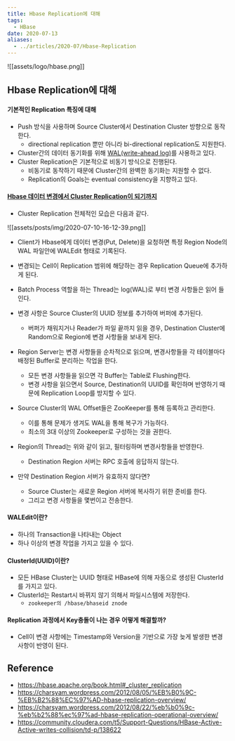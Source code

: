 ```yaml
---
title: Hbase Replication에 대해
tags:
  - HBase
date: 2020-07-13
aliases: 
  - ../articles/2020-07/Hbase-Replication
---
```


![[assets/logo/hbase.png]]

## Hbase Replication에 대해
#### 기본적인 Replication 특징에 대해
- Push 방식을 사용하며 Source Cluster에서 Destination Cluster 방향으로 동작한다.
    - directional replication 뿐만 아니라 bi-directional replication도 지원한다.
- Cluster간의 데이터 동기화를 위해 [WAL(write-ahead log)](https://en.wikipedia.org/wiki/Write-ahead_logging)를 사용하고 있다.
- Cluster Replication은 기본적으로 비동기 방식으로 진행된다.
    - 비동기로 동작하기 때문에 Cluster간의 완벽한 동기화는 지원할 수 없다.
    - Replication의 Goals는 eventual consistency을 지향하고 있다.

#### [Hbase 데이터 변경에서 Cluster Replication이 되기까지](https://hbase.apache.org/book.html#_life_of_a_wal_edit)
- Cluster Replication 전체적인 모습은 다음과 같다.

![[assets/posts/img/2020-07-10-16-12-39.png]]

- Client가 Hbase에게 데이터 변경(Put, Delete)을 요청하면 특정 Region Node의 WAL 파일안에 WALEdit 형태로 기록된다.

- 변경되는 Cell이 Replication 범위에 해당하는 경우 Replication Queue에 추가하게 된다.

- Batch Process 역할을 하는 Thread는 log(WAL)로 부터 변경 사항들은 읽어 들인다.

- 변경 사항은 Source Cluster의 UUID 정보를 추가하여 버퍼에 추가된다.
    - 버퍼가 채워지거나 Reader가 파일 끝까지 읽을 경우, Destination Cluster에 Random으로 Region에 변경 사항들을 보내게 된다.

- Region Server는 변경 사항들을 순차적으로 읽으며, 변경사항들을 각 테이블마다 배정된 Buffer로 분리하는 작업을 한다.
    - 모든 변경 사항들을 읽으면 각 Buffer는 Table로 Flushing한다.
    - 변경 사항을 읽으면서 Source, Destination의 UUID를 확인하며 반영하기 때문에 Replication Loop를 방지할 수 있다.

- Source Cluster의 WAL Offset들은 ZooKeeper를 통해 등록하고 관리한다.
    - 이를 통해 문제가 생겨도 WAL을 통해 복구가 가능하다.
    - 최소의 3대 이상의 Zookeeper로 구성하는 것을 권한다.

- Region의 Thread는 위와 같이 읽고, 필터링하며 변경사항들을 반영한다.
    - Destination Region 서버는 RPC 호출에 응답하지 않는다.

- 만약 Destination Region 서버가 유효하지 않다면?
    - Source Cluster는 새로운 Region 서버에 복사하기 위한 준비를 한다.
    - 그리고 변경 사항들을 몇번이고 전송한다.


#### WALEdit이란?
- 하나의 Transaction을 나타내는 Object
- 하나 이상의 변경 작업을 가지고 있을 수 있다.

#### ClusterId(UUID)이란?
- 모든 HBase Cluster는 UUID 형태로 HBase에 의해 자동으로 생성된 ClusterId를 가지고 있다.
- ClusterId는 Restart시 바뀌지 않기 의해서 파일시스템에 저장한다.
    - `zookeeper의 /hbase/bhaseid znode`

#### Replication 과정에서 Key충돌이 나는 경우 어떻게 해결할까?
- Cell이 변경 사항에는 Timestamp와 Version을 기반으로 가장 늦게 발생한 변경 사항이 반영이 된다.


## Reference
- <https://hbase.apache.org/book.html#_cluster_replication>
- <https://charsyam.wordpress.com/2012/08/05/%EB%B0%9C-%EB%B2%88%EC%97%AD-hbase-replication-overview/>
- <https://charsyam.wordpress.com/2012/08/22/%eb%b0%9c-%eb%b2%88%ec%97%ad-hbase-replication-operational-overview/>
- <https://community.cloudera.com/t5/Support-Questions/HBase-Active-Active-writes-collision/td-p/138622>
